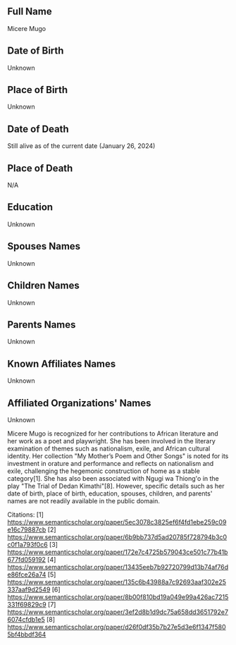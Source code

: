 ## Full Name
Micere Mugo

## Date of Birth
Unknown

## Place of Birth
Unknown

## Date of Death
Still alive as of the current date (January 26, 2024)

## Place of Death
N/A

## Education
Unknown

## Spouses Names
Unknown

## Children Names
Unknown

## Parents Names
Unknown

## Known Affiliates Names
Unknown

## Affiliated Organizations' Names
Unknown

Micere Mugo is recognized for her contributions to African literature and her work as a poet and playwright. She has been involved in the literary examination of themes such as nationalism, exile, and African cultural identity. Her collection "My Mother’s Poem and Other Songs" is noted for its investment in orature and performance and reflects on nationalism and exile, challenging the hegemonic construction of home as a stable category[1]. She has also been associated with Ngugi wa Thiong'o in the play "The Trial of Dedan Kimathi"[8]. However, specific details such as her date of birth, place of birth, education, spouses, children, and parents' names are not readily available in the public domain.

Citations:
[1] https://www.semanticscholar.org/paper/5ec3078c3825ef6f4fd1ebe259c09e16c79887cb
[2] https://www.semanticscholar.org/paper/6b9bb737d5ad20785f728794b3c0c0f1a793f0c6
[3] https://www.semanticscholar.org/paper/172e7c4725b579043ce501c77b41b677fd059192
[4] https://www.semanticscholar.org/paper/13435eeb7b92720799d13b74af76de86fce26a74
[5] https://www.semanticscholar.org/paper/135c6b43988a7c92693aaf302e25337aaf9d2549
[6] https://www.semanticscholar.org/paper/8b00f810bd19a049e99a426ac7215331f69829c9
[7] https://www.semanticscholar.org/paper/3ef2d8b1d9dc75a658dd3651792e76074cfdb1e5
[8] https://www.semanticscholar.org/paper/d26f0df35b7b27e5d3e6f1347f5805bf4bbdf364